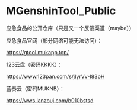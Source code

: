# MGenshinTool_Public

应急食品的公开仓库（只是又一个反馈渠道（maybe））

​应急食​品官网（部分网络可能无法访问）：

https://gtool.mukapp.top/

123云盘（密码KKKK）：

https://www.123pan.com/s/jIyrVv-I83pH

蓝奏云（密码MUKNB）：

https://wws.lanzouj.com/b010bstsd
